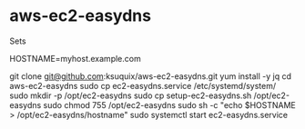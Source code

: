 # aws-ec2-easydns
Sets 

HOSTNAME=myhost.example.com

git clone git@github.com:ksuquix/aws-ec2-easydns.git
yum install -y jq
cd aws-ec2-easydns
sudo cp ec2-easydns.service /etc/systemd/system/
sudo mkdir -p /opt/ec2-easydns
sudo cp setup-ec2-easydns.sh /opt/ec2-easydns
sudo chmod 755 /opt/ec2-easydns
sudo sh -c "echo $HOSTNAME > /opt/ec2-easydns/hostname"
sudo systemctl start ec2-easydns.service
